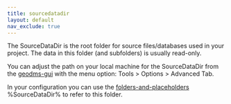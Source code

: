 ```yaml
---
title: sourcedatadir
layout: default
nav_exclude: true
---
```

The SourceDataDir is the root folder for source files/databases used in your project. The data in this folder (and subfolders) is usually read-only.

You can adjust the path on your local machine for the SourceDataDir from the [geodms-gui](geodms-gui) with the menu option: Tools > Options > Advanced Tab.

In your configuration you can use the [folders-and-placeholders](folders-and-placeholders) %SourceDataDir% to refer to this folder.